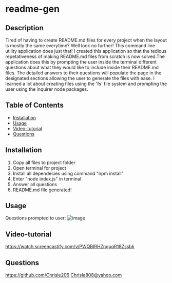 # readme-gen

## Description

Tired of having to create README.md files for every project when the layout is mostly the same everytime? Well look no further! This command line utility application does just that! I created this application so that the tedious repetativeness of making README.md files from scratch is now solved.The application does this by prompting the user inside the terminal different questions about what they would like to include inside their README.md files. The detailed answers to their questions will populate the page in the designated sections allowing the user to generate the files with ease. I learned a lot about creating files using the 'fs' file system and prompting the user using the inquirer node packages.

## Table of Contents 

- [Installation](#installation)
- [Usage](#usage)
- [Video-tutorial](#video-tutorial)
- [Questions](#questions)

## Installation

1) Copy all files to project folder
2) Open terminal for project
3) Install all dependecies using command "npm install"
4) Enter "node index.js" in terminal
5) Answer all questions 
6) README.md file generated!

## Usage

Questions prompted to user: 
![image](https://user-images.githubusercontent.com/89957990/150918121-64aa04b5-552a-45f3-9337-be1b6fc16d19.png)



## Video-tutorial

https://watch.screencastify.com/v/PWQBIRHZnguqR18Zssbk

## Questions
https://github.com/Chrisle206
Chrisle808@yahoo.com
